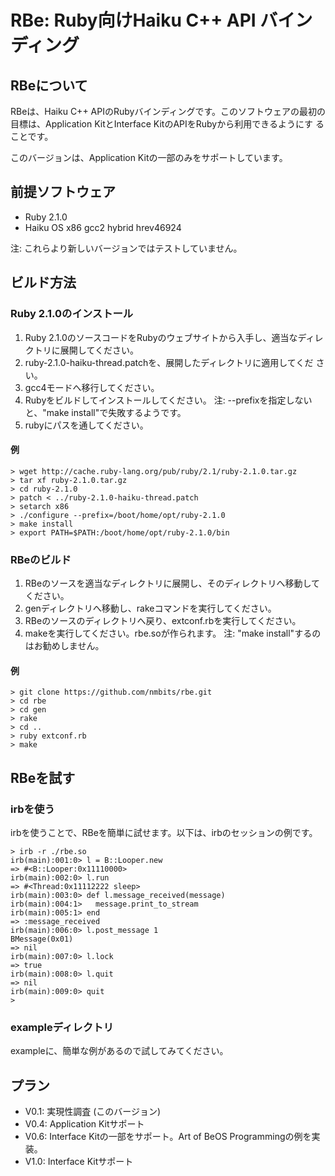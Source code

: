 RBe: Ruby向けHaiku C++ API バインディング
=========================================

RBeについて
-----------

RBeは、Haiku C++ APIのRubyバインディングです。このソフトウェアの最初の
目標は、Application KitとInterface KitのAPIをRubyから利用できるようにす
ることです。

このバージョンは、Application Kitの一部のみをサポートしています。

前提ソフトウェア
----------------

* Ruby 2.1.0 
* Haiku OS x86 gcc2 hybrid hrev46924

注: これらより新しいバージョンではテストしていません。

ビルド方法
----------

### Ruby 2.1.0のインストール

1. Ruby 2.1.0のソースコードをRubyのウェブサイトから入手し、適当なディレ
   クトリに展開してください。
2. ruby-2.1.0-haiku-thread.patchを、展開したディレクトリに適用してくだ
   さい。
3. gcc4モードへ移行してください。
4. Rubyをビルドしてインストールしてください。
   注: --prefixを指定しないと、"make install"で失敗するようです。
5. rubyにパスを通してください。

#### 例
    > wget http://cache.ruby-lang.org/pub/ruby/2.1/ruby-2.1.0.tar.gz
    > tar xf ruby-2.1.0.tar.gz
    > cd ruby-2.1.0
    > patch < ../ruby-2.1.0-haiku-thread.patch
    > setarch x86
    > ./configure --prefix=/boot/home/opt/ruby-2.1.0
    > make install
    > export PATH=$PATH:/boot/home/opt/ruby-2.1.0/bin

### RBeのビルド

1. RBeのソースを適当なディレクトリに展開し、そのディレクトリへ移動して
   ください。
2. genディレクトリへ移動し、rakeコマンドを実行してください。
3. RBeのソースのディレクトリへ戻り、extconf.rbを実行してください。
4. makeを実行してください。rbe.soが作られます。
   注: "make install"するのはお勧めしません。

#### 例
    > git clone https://github.com/nmbits/rbe.git
    > cd rbe
    > cd gen
    > rake
    > cd ..
    > ruby extconf.rb
    > make

RBeを試す
---------

### irbを使う

irbを使うことで、RBeを簡単に試せます。以下は、irbのセッションの例です。

    > irb -r ./rbe.so
    irb(main):001:0> l = B::Looper.new
    => #<B::Looper:0x11110000>
    irb(main):002:0> l.run
    => #<Thread:0x11112222 sleep>
    irb(main):003:0> def l.message_received(message)
    irb(main):004:1>   message.print_to_stream
    irb(main):005:1> end
    => :message_received
    irb(main):006:0> l.post_message 1
    BMessage(0x01)
    => nil
    irb(main):007:0> l.lock
    => true
    irb(main):008:0> l.quit
    => nil
    irb(main):009:0> quit
    >  

### exampleディレクトリ

exampleに、簡単な例があるので試してみてください。


プラン
------

* V0.1: 実現性調査 (このバージョン)
* V0.4: Application Kitサポート
* V0.6: Interface Kitの一部をサポート。Art of BeOS Programmingの例を実装。
* V1.0: Interface Kitサポート
